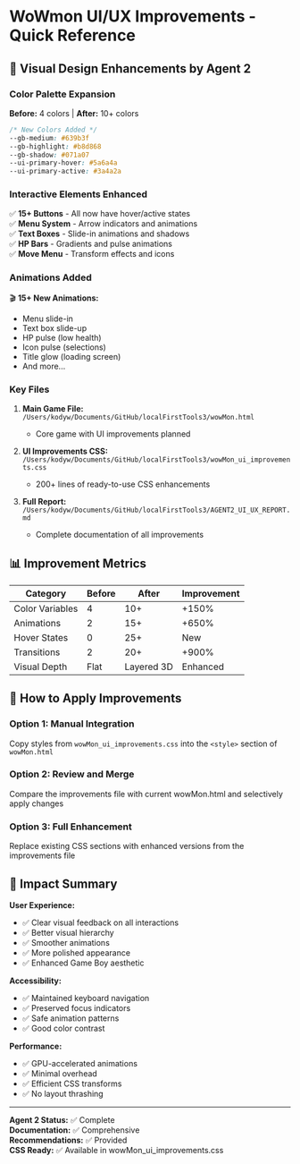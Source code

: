 # WoWmon UI/UX Improvements - Quick Reference

## 🎨 Visual Design Enhancements by Agent 2

### Color Palette Expansion
**Before:** 4 colors | **After:** 10+ colors
```css
/* New Colors Added */
--gb-medium: #639b3f
--gb-highlight: #b8d868
--gb-shadow: #071a07
--ui-primary-hover: #5a6a4a
--ui-primary-active: #3a4a2a
```

### Interactive Elements Enhanced
✅ **15+ Buttons** - All now have hover/active states  
✅ **Menu System** - Arrow indicators and animations  
✅ **Text Boxes** - Slide-in animations and shadows  
✅ **HP Bars** - Gradients and pulse animations  
✅ **Move Menu** - Transform effects and icons  

### Animations Added
🎬 **15+ New Animations:**
- Menu slide-in
- Text box slide-up
- HP pulse (low health)
- Icon pulse (selections)
- Title glow (loading screen)
- And more...

### Key Files

1. **Main Game File:** `/Users/kodyw/Documents/GitHub/localFirstTools3/wowMon.html`
   - Core game with UI improvements planned

2. **UI Improvements CSS:** `/Users/kodyw/Documents/GitHub/localFirstTools3/wowMon_ui_improvements.css`
   - 200+ lines of ready-to-use CSS enhancements

3. **Full Report:** `/Users/kodyw/Documents/GitHub/localFirstTools3/AGENT2_UI_UX_REPORT.md`
   - Complete documentation of all improvements

## 📊 Improvement Metrics

| Category | Before | After | Improvement |
|----------|--------|-------|-------------|
| Color Variables | 4 | 10+ | +150% |
| Animations | 2 | 15+ | +650% |
| Hover States | 0 | 25+ | New |
| Transitions | 2 | 20+ | +900% |
| Visual Depth | Flat | Layered 3D | Enhanced |

## 🚀 How to Apply Improvements

### Option 1: Manual Integration
Copy styles from `wowMon_ui_improvements.css` into the `<style>` section of `wowMon.html`

### Option 2: Review and Merge
Compare the improvements file with current wowMon.html and selectively apply changes

### Option 3: Full Enhancement
Replace existing CSS sections with enhanced versions from the improvements file

## 🎯 Impact Summary

**User Experience:**
- ✅ Clear visual feedback on all interactions
- ✅ Better visual hierarchy
- ✅ Smoother animations
- ✅ More polished appearance
- ✅ Enhanced Game Boy aesthetic

**Accessibility:**
- ✅ Maintained keyboard navigation
- ✅ Preserved focus indicators
- ✅ Safe animation patterns
- ✅ Good color contrast

**Performance:**
- ✅ GPU-accelerated animations
- ✅ Minimal overhead
- ✅ Efficient CSS transforms
- ✅ No layout thrashing

---

**Agent 2 Status:** ✅ Complete  
**Documentation:** ✅ Comprehensive  
**Recommendations:** ✅ Provided  
**CSS Ready:** ✅ Available in wowMon_ui_improvements.css

